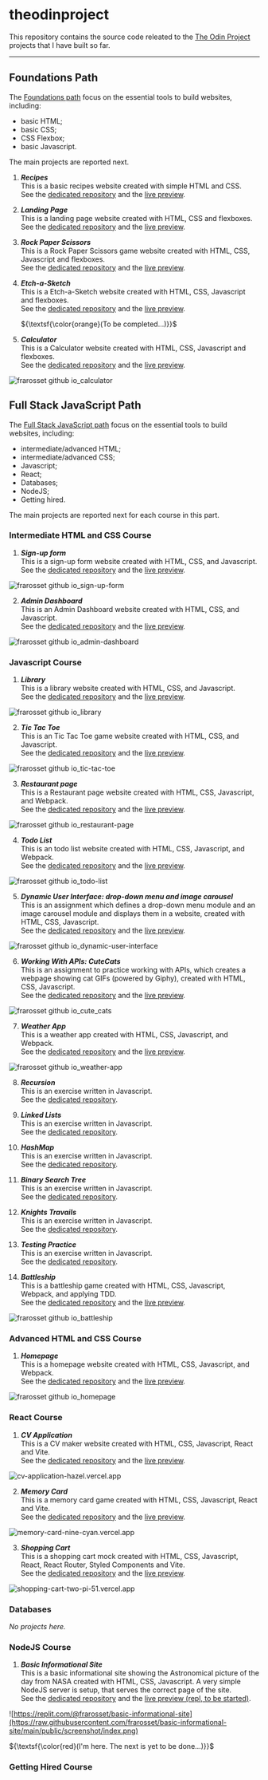 # theodinproject
This repository contains the source code releated to the [The Odin Project](https://www.theodinproject.com) projects that I have built so far.

---

## Foundations Path

The [Foundations path](https://www.theodinproject.com/paths/foundations/courses/foundations) focus on the essential tools to build websites, including:
* basic HTML;
* basic CSS;
* CSS Flexbox;
* basic Javascript.

The main projects are reported next.

1. ***Recipes***<br/>
This is a basic recipes website created with simple HTML and CSS.<br/>
See the [dedicated repository](https://github.com/frarosset/odin-recipes)
and the [live preview](http://frarosset.github.io/odin-recipes).

2. ***Landing Page***<br/>
This is a landing page website created with HTML, CSS and flexboxes.<br/>
See the [dedicated repository](https://github.com/frarosset/landing-page)
and the [live preview](http://frarosset.github.io/landing-page).

3. ***Rock Paper Scissors***<br/>
This is a Rock Paper Scissors game website created with HTML, CSS, Javascript and flexboxes.<br/>
See the [dedicated repository](https://github.com/frarosset/rock-paper-scissors)
and the [live preview](http://frarosset.github.io/rock-paper-scissors).

4. ***Etch-a-Sketch***<br/>
This is a Etch-a-Sketch website created with HTML, CSS, Javascript and flexboxes.<br/>
See the [dedicated repository](https://github.com/frarosset/etch-a-sketch)
and the [live preview](http://frarosset.github.io/etch-a-sketch).

   ${\textsf{\color{orange}(To be completed...)}}$

5. ***Calculator***<br/>
This is a Calculator website created with HTML, CSS, Javascript and flexboxes.<br/>
See the [dedicated repository](https://github.com/frarosset/calculator)
and the [live preview](http://frarosset.github.io/calculator).

![frarosset github io_calculator](https://github.com/frarosset/calculator/raw/main/screenshot/frarosset.github.io_calculator.png)

## Full Stack JavaScript Path

The [Full Stack JavaScript path](https://www.theodinproject.com/paths/full-stack-javascript) focus on the essential tools to build websites, including:
* intermediate/advanced HTML;
* intermediate/advanced CSS;
* Javascript;
* React;
* Databases;
* NodeJS;
* Getting hired.
  
The main projects are reported next for each course in this part.

### Intermediate HTML and CSS Course

1. ***Sign-up form***<br/>
This is a sign-up form website created with HTML, CSS, and Javascript.<br/>
See the [dedicated repository](https://github.com/frarosset/sign-up-form)
and the [live preview](http://frarosset.github.io/sign-up-form).

![frarosset github io_sign-up-form](https://github.com/frarosset/sign-up-form/raw/main/screenshot/frarosset.github.io_sign-up-form.png)

2. ***Admin Dashboard***<br/>
This is an Admin Dashboard website created with HTML, CSS, and Javascript.<br/>
See the [dedicated repository](https://github.com/frarosset/admin-dashboard)
and the [live preview](http://frarosset.github.io/admin-dashboard).

![frarosset github io_admin-dashboard](https://github.com/frarosset/admin-dashboard/raw/main/screenshot/frarosset.github.io_admin-dashboard.png)

### Javascript Course

1. ***Library***<br/>
This is a library website created with HTML, CSS, and Javascript.<br/>
See the [dedicated repository](https://github.com/frarosset/library)
and the [live preview](http://frarosset.github.io/library).

![frarosset github io_library](https://github.com/frarosset/library/raw/main/screenshot/frarosset.github.io_library.png)

2. ***Tic Tac Toe***<br/>
This is an Tic Tac Toe game website created with HTML, CSS, and Javascript.<br/>
See the [dedicated repository](https://github.com/frarosset/tic-tac-toe)
and the [live preview](http://frarosset.github.io/tic-tac-toe).

![frarosset github io_tic-tac-toe](https://github.com/frarosset/tic-tac-toe/raw/main/screenshot/frarosset.github.io_tic-tac-toe.png)

3. ***Restaurant page***<br/>
This is a Restaurant page website created with HTML, CSS, Javascript, and Webpack.<br/>
See the [dedicated repository](https://github.com/frarosset/restaurant-page)
and the [live preview](http://frarosset.github.io/restaurant-page).

![frarosset github io_restaurant-page](https://github.com/frarosset/restaurant-page/raw/main/src/screenshot/frarosset.github.io_restaurant-page.png)

4. ***Todo List***<br/>
This is an todo list website created with HTML, CSS, Javascript, and Webpack.<br/>
See the [dedicated repository](https://github.com/frarosset/todo-list)
and the [live preview](http://frarosset.github.io/todo-list).

![frarosset github io_todo-list](https://github.com/frarosset/todo-list/raw/main/src/screenshot/frarosset.github.io_todo-list.png)

5. ***Dynamic User Interface: drop-down menu and image carousel***<br/>
This is an assignment which defines a drop-down menu module and an image carousel module and displays them in a website, created with HTML, CSS, Javascript.<br/>
See the [dedicated repository](https://github.com/frarosset/dynamic-user-interface)
and the [live preview](http://frarosset.github.io/dynamic-user-interface).

![frarosset github io_dynamic-user-interface](https://github.com/frarosset/dynamic-user-interface/raw/main/screenshot/frarosset.github.io_dynamic-user-interface.png)

6. ***Working With APIs: CuteCats***<br/>
This is an assignment to practice working with APIs, which creates a webpage showing cat GIFs (powered by Giphy), created with HTML, CSS, Javascript.<br/>
See the [dedicated repository](https://github.com/frarosset/cute-cats)
and the [live preview](http://frarosset.github.io/cute-cats).

![frarosset github io_cute_cats](https://github.com/frarosset/cute-cats/raw/main/screenshot/frarosset.github.io_cute-cats.png)

7. ***Weather App***<br/>
This is a weather app created with HTML, CSS, Javascript, and Webpack.<br/>
See the [dedicated repository](https://github.com/frarosset/weather-app)
and the [live preview](http://frarosset.github.io/weather-app).

![frarosset github io_weather-app](https://github.com/frarosset/weather-app/raw/main/src/screenshot/frarosset.github.io_weather-app.png)

8. ***Recursion***<br/>
This is an exercise written in Javascript.<br/>
See the [dedicated repository](https://github.com/frarosset/recursion).

9. ***Linked Lists***<br/>
This is an exercise written in Javascript.<br/>
See the [dedicated repository](https://github.com/frarosset/linked-lists).

10. ***HashMap***<br/>
This is an exercise written in Javascript.<br/>
See the [dedicated repository](https://github.com/frarosset/hashmap).

11. ***Binary Search Tree***<br/>
This is an exercise written in Javascript.<br/>
See the [dedicated repository](https://github.com/frarosset/binary-search-tree).

12. ***Knights Travails***<br/>
This is an exercise written in Javascript.<br/>
See the [dedicated repository](https://github.com/frarosset/knights-travails).

13. ***Testing Practice***<br/>
This is an exercise written in Javascript.<br/>
See the [dedicated repository](https://github.com/frarosset/testing-practice).

14. ***Battleship***<br/>
This is a battleship game created with HTML, CSS, Javascript, Webpack, and applying TDD.<br/>
See the [dedicated repository](https://github.com/frarosset/battleship)
and the [live preview](http://frarosset.github.io/battleship).

![frarosset github io_battleship](https://github.com/frarosset/battleship/raw/main/src/screenshot/frarosset.github.io_battleship.png)

### Advanced HTML and CSS Course

1. ***Homepage***<br/>
This is a homepage website created with HTML, CSS, Javascript, and Webpack.<br/>
See the [dedicated repository](https://github.com/frarosset/homepage)
and the [live preview](http://frarosset.github.io/homepage).

![frarosset github io_homepage](https://github.com/frarosset/homepage/raw/main/src/screenshot/frarosset.github.io_homepage.png)

### React Course

1. ***CV Application***<br/>
This is a CV maker website created with HTML, CSS, Javascript, React and Vite.<br/>
See the [dedicated repository](https://github.com/frarosset/cv-application)
and the [live preview](http://cv-application-hazel.vercel.app).

![cv-application-hazel.vercel.app](https://github.com/frarosset/cv-application/raw/main/src/screenshot/cv-application-hazel.vercel.app.png)

2. ***Memory Card***<br/>
This is a memory card game created with HTML, CSS, Javascript, React and Vite.<br/>
See the [dedicated repository](https://github.com/frarosset/memory-card)
and the [live preview](https://memory-card-nine-cyan.vercel.app/).

![memory-card-nine-cyan.vercel.app](https://github.com/frarosset/memory-card/raw/main/public/screenshot/memory-card-nine-cyan.vercel.app_.png)

3. ***Shopping Cart***<br/>
This is a shopping cart mock created with HTML, CSS, Javascript, React, React Router, Styled Components and Vite.<br/>
See the [dedicated repository](https://github.com/frarosset/shopping-cart)
and the [live preview](https://shopping-cart-two-pi-51.vercel.app/).

![shopping-cart-two-pi-51.vercel.app](https://raw.githubusercontent.com/frarosset/shopping-cart/main/public/screenshot/shopping-cart-two-pi-51.vercel.app.png)


### Databases

*No projects here.*

### NodeJS Course

1. ***Basic Informational Site***<br/>
This is a basic informational site showing the Astronomical picture of the day from NASA created with HTML, CSS, Javascript. A very simple NodeJS server is setup, that serves the correct page of the site.<br/>
See the [dedicated repository](https://github.com/frarosset/basic-informational-site)
and the [live preview (repl, to be started)](https://replit.com/@frarosset/basic-informational-site).

![https://replit.com/@frarosset/basic-informational-site](https://raw.githubusercontent.com/frarosset/basic-informational-site/main/public/screenshot/index.png)

${\textsf{\color{red}(I'm here. The next is yet to be done...)}}$

### Getting Hired Course

